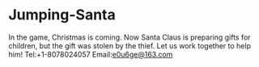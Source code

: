 # Jumping-Santa
In the game, Christmas is coming. Now Santa Claus is preparing gifts for children, but the gift was stolen by the thief. Let us work together to help him!
Tel:+1-8078024057
Email:e0u6ge@163.com
